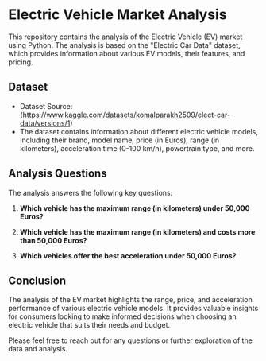 # Electric Vehicle Market Analysis

This repository contains the analysis of the Electric Vehicle (EV) market using Python. The analysis is based on the "Electric Car Data" dataset, which provides information about various EV models, their features, and pricing.

## Dataset
- Dataset Source: (https://www.kaggle.com/datasets/komalparakh2509/elect-car-data/versions/1)
- The dataset contains information about different electric vehicle models, including their brand, model name, price (in Euros), range (in kilometers), acceleration time (0-100 km/h), powertrain type, and more.

## Analysis Questions
The analysis answers the following key questions:

1. **Which vehicle has the maximum range (in kilometers) under 50,000 Euros?**
   
2. **Which vehicle has the maximum range (in kilometers) and costs more than 50,000 Euros?**
   
3. **Which vehicles offer the best acceleration under 50,000 Euros?**

## Conclusion
The analysis of the EV market highlights the range, price, and acceleration performance of various electric vehicle models. It provides valuable insights for consumers looking to make informed decisions when choosing an electric vehicle that suits their needs and budget.

Please feel free to reach out for any questions or further exploration of the data and analysis.

